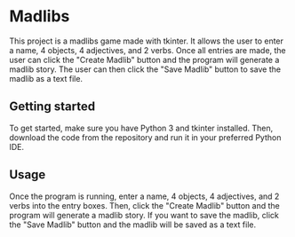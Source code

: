 # Madlibs 

This project is a madlibs game made with tkinter. It allows the user to enter a name, 4 objects, 4 adjectives, and 2 verbs. Once all entries are made, the user can click the "Create Madlib" button and the program will generate a madlib story. The user can then click the "Save Madlib" button to save the madlib as a text file. 

## Getting started 

To get started, make sure you have Python 3 and tkinter installed. Then, download the code from the repository and run it in your preferred Python IDE. 

## Usage 

Once the program is running, enter a name, 4 objects, 4 adjectives, and 2 verbs into the entry boxes. Then, click the "Create Madlib" button and the program will generate a madlib story. If you want to save the madlib, click the "Save Madlib" button and the madlib will be saved as a text file. 
